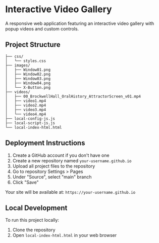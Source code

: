 # Interactive Video Gallery

A responsive web application featuring an interactive video gallery with popup videos and custom controls.

## Project Structure
```
├── css/
│   └── styles.css
├── images/
│   ├── Window01.png
│   ├── Window02.png
│   ├── Window03.png
│   ├── Window04.png
│   └── X-Button.png
├── videos/
│   ├── 00_BrockwellHall_OralHistory_AttractorScreen_v01.mp4
│   ├── video1.mp4
│   ├── video2.mp4
│   ├── video3.mp4
│   └── video4.mp4
├── local-config-js.js
├── local-script-js.js
└── local-index-html.html
```

## Deployment Instructions

1. Create a GitHub account if you don't have one
2. Create a new repository named `your-username.github.io`
3. Upload all project files to the repository
4. Go to repository Settings > Pages
5. Under "Source", select "main" branch
6. Click "Save"

Your site will be available at: `https://your-username.github.io`

## Local Development
To run this project locally:
1. Clone the repository
2. Open `local-index-html.html` in your web browser 